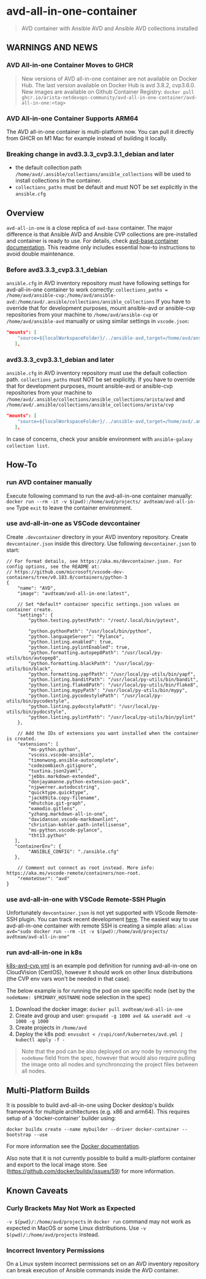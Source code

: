 # avd-all-in-one-container

> AVD container with Ansible AVD and Ansible AVD collections installed

## WARNINGS AND NEWS

### AVD All-in-one Container Moves to GHCR

> New versions of AVD all-in-one container are not available on Docker Hub. The last version available on Docker Hub is avd 3.8.2, cvp3.6.0.
> New images are available on Github Container Registry: `docker pull ghcr.io/arista-netdevops-community/avd-all-in-one-container/avd-all-in-one:<tag>`

### AVD All-in-one Container Supports ARM64

The AVD all-in-one container is multi-platform now. You can pull it directly from GHCR on M1 Mac for example instead of building it locally.

### Breaking change in avd3.3.3_cvp3.3.1_debian and later

- the default collection path `/home/avd/.ansible/collections/ansible_collections` will be used to install collections in the container.
- `collections_paths` must be default and must NOT be set explicitly in the `ansible.cfg`

## Overview

`avd-all-in-one` is a close replica of `avd-base` container. The major difference is that Ansible AVD and Ansible CVP collections are pre-installed and container is ready to use.
For details, check [avd-base container documentation](https://github.com/arista-netdevops-community/docker-avd-base). This readme only includes essential how-to instructions to avoid double maintenance.

### Before avd3.3.3_cvp3.3.1_debian

`ansible.cfg` in AVD inventory repository must have following settings for avd-all-in-one container to work correctly: `collections_paths = /home/avd/ansible-cvp:/home/avd/ansible-avd:/home/avd/.ansible/collections/ansible_collections`
If you have to override that for development purposes, mount ansible-avd or ansible-cvp repositories from your machine to `/home/avd/ansible-cvp` or `/home/avd/ansible-avd` manually or using similar settings in `vscode.json`:

```json
"mounts": [
    "source=${localWorkspaceFolder}/../ansible-avd,target=/home/avd/ansible-avd,type=bind,consistency=cached,readonly=true"
   ],
```

### avd3.3.3_cvp3.3.1_debian and later

`ansible.cfg` in AVD inventory repository must use the default collection path. `collections_paths` must NOT be set explicitly.
If you have to override that for development purposes, mount ansible-avd or ansible-cvp repositories from your machine to `/home/avd/.ansible/collections/ansible_collections/arista/avd` and `/home/avd/.ansible/collections/ansible_collections/arista/cvp`

```json
"mounts": [
    "source=${localWorkspaceFolder}/../ansible-avd,target=/home/avd/.ansible/collections/ansible_collections/arista/avd,type=bind,consistency=cached,readonly=true"
   ],
```

In case of concerns, check your ansible environment with `ansible-galaxy collection list`.

## How-To

### run AVD container manually

Execute following command to run the avd-all-in-one container manually:
`docker run --rm -it -v $(pwd):/home/avd/projects/ avdteam/avd-all-in-one`
Type `exit` to leave the container environment.

### use avd-all-in-one as VSCode devcontainer

Create `.devcontainer` directory in your AVD inventory repository. Create `devcontainer.json` inside this directory.
Use following `devcontainer.json` to start:

```jsonc
// For format details, see https://aka.ms/devcontainer.json. For config options, see the README at:
// https://github.com/microsoft/vscode-dev-containers/tree/v0.183.0/containers/python-3
{
    "name": "AVD",
    "image": "avdteam/avd-all-in-one:latest",

    // Set *default* container specific settings.json values on container create.
    "settings": {
        "python.testing.pytestPath": "/root/.local/bin/pytest",

        "python.pythonPath": "/usr/local/bin/python",
        "python.languageServer": "Pylance",
        "python.linting.enabled": true,
        "python.linting.pylintEnabled": true,
        "python.formatting.autopep8Path": "/usr/local/py-utils/bin/autopep8",
        "python.formatting.blackPath": "/usr/local/py-utils/bin/black",
        "python.formatting.yapfPath": "/usr/local/py-utils/bin/yapf",
        "python.linting.banditPath": "/usr/local/py-utils/bin/bandit",
        "python.linting.flake8Path": "/usr/local/py-utils/bin/flake8",
        "python.linting.mypyPath": "/usr/local/py-utils/bin/mypy",
        "python.linting.pycodestylePath": "/usr/local/py-utils/bin/pycodestyle",
        "python.linting.pydocstylePath": "/usr/local/py-utils/bin/pydocstyle",
        "python.linting.pylintPath": "/usr/local/py-utils/bin/pylint"
    },

    // Add the IDs of extensions you want installed when the container is created.
    "extensions": [
        "ms-python.python",
        "vscoss.vscode-ansible",
        "timonwong.ansible-autocomplete",
        "codezombiech.gitignore",
        "tuxtina.json2yaml",
        "jebbs.markdown-extended",
        "donjayamanne.python-extension-pack",
        "njpwerner.autodocstring",
        "quicktype.quicktype",
        "jack89ita.copy-filename",
        "mhutchie.git-graph",
        "eamodio.gitlens",
        "yzhang.markdown-all-in-one",
        "davidanson.vscode-markdownlint",
        "christian-kohler.path-intellisense",
        "ms-python.vscode-pylance",
        "tht13.python"
   ],
   "containerEnv": {
        "ANSIBLE_CONFIG": "./ansible.cfg"
   },

    // Comment out connect as root instead. More info: https://aka.ms/vscode-remote/containers/non-root.
    "remoteUser": "avd"
}
```

### use avd-all-in-one with VSCode Remote-SSH Plugin

Unfortunately `devcontainer.json` is not yet supported with VScode Remote-SSH plugin. You can track recent development [here](https://github.com/microsoft/vscode-remote-release/issues/2994).
The easiest way to use avd-all-in-one container with remote SSH is creating a simple alias: `alias avd="sudo docker run --rm -it -v $(pwd):/home/avd/projects/ avdteam/avd-all-in-one"`


### run avd-all-in-one in k8s

[k8s-avd-cvp.yml](k8s-avd-cvp.yml) is an example pod definition for running avd-all-in-one on CloudVision (CentOS), however
it should work on other linux distributions (the CVP env vars won't be needed in that case).

The below example is for running the pod on one specific node (set by the `nodeName: $PRIMARY_HOSTNAME` node selection in the spec)

1. Download the docker image: `docker pull avdteam/avd-all-in-one`
2. Create avd group and user: `groupadd -g 1000 avd && useradd avd -u 1000 -g 1000`
3. Create projects in `/home/avd`
4. Deploy the k8s pod: `envsubst < /cvpi/conf/kubernetes/avd.yml | kubectl apply -f -`

> Note that the pod can be also deployed on any node by removing the `nodeName` field from the spec, however that would also require
> pulling the image onto all nodes and synchronozing the project files between all nodes.

## Multi-Platform Builds

It is possible to build avd-all-in-one using Docker desktop's buildx framework for multiple architectures (e.g. x86 and arm64).  This requires setup of a 'docker-container' builder using:

```
docker buildx create --name mybuilder --driver docker-container --bootstrap --use
```

For more information see the [Docker documentation](https://docs.docker.com/build/building/multi-platform/).

Also note that it is not currently possible to build a multi-platform container and export to the local image store.  See (https://github.com/docker/buildx/issues/59) for more information.

## Known Caveats

### Curly Brackets May Not Work as Expected

`-v ${pwd}/:/home/avd/projects` in `docker run` command may not work as expected in MacOS or some Linux distributions. Use `-v $(pwd)/:/home/avd/projects` instead.

### Incorrect Inventory Permissions

On a Linux system incorrect permissions set on an AVD inventory repository can break execution of Ansible commands inside the AVD container.
